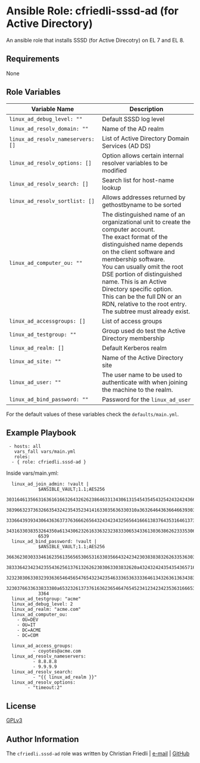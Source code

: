 # Ansible Role: cfriedli-sssd-ad (for Active Directory)

An ansible role that installs SSSD (for Active Direcotry) on EL 7 and EL 8.

Requirements
--------------
None

Role Variables
--------------

| Variable Name                            | Description                                                                                                           |
| ---------------------------------------- | ----------------------------------------------------------------------------------------------------------------------|
| `linux_ad_debug_level: ""`               | Default SSSD log level                                                                                                |
| `linux_ad_resolv_domain: ""`             | Name of the AD realm                                                                                                  |
| `linux_ad_resolv_nameservers: []`        | List of Active Directory Domain Services (AD DS)                                                                      |
| `linux_ad_resolv_options: []`            | Option allows certain internal resolver variables to be modified                                                      |
| `linux_ad_resolv_search: []`             | Search list for host-name lookup                                                                                      |
| `linux_ad_resolv_sortlist: []`           | Allows addresses returned by gethostbyname to be sorted                                                               |
| `linux_ad_computer_ou: ""`               | The distinguished name of an organizational unit to create the computer account. <br> The exact format of the distinguished name depends on the client software and membership software. <br> You can usually omit the root DSE portion of distinguished name. This is an Active Directory specific option. <br> This can be the full DN or an RDN, relative to the root entry. The subtree must already exist.                        |
| `linux_ad_accessgroups: []`              | List of access groups                                                                                                 |
| `linux_ad_testgroup: ""`                 | Group used do test the Active Directory membership                                                                    |
| `linux_ad_realm: []`                     | Default Kerberos realm                                                                                                |
| `linux_ad_site: ""`                      | Name of the Active Directory site                                                                                     |
| `linux_ad_user: ""`                      | The user name to be used to authenticate with when joining the machine to the realm.                                  |
| `linux_ad_bind_password: ""`             | Password for the `linux_ad_user`                                                                                      |

For the default values of these variables check the `defaults/main.yml`.

Example Playbook
----------------

     - hosts: all
       vars_fall vars/main.yml
       roles:
      - { role: cfriedli.sssd-ad }
  
Inside vars/main.yml:

      linux_ad_join_admin: !vault |                                                                                          
                $ANSIBLE_VAULT;1.1;AES256                                                                                    
                30316461356631636161663264326262386463313430613154543545432542432424366536646462                             
                3839663237363266354324235435234141633035636330310a363264643636646639303062643334                             
                33366439393430643636373763666265643243423432565641666138376435316461373936643632                             
                3431633038353264350a613430623261633632323833306534336130363862623335306632656464                             
                6539                                                                                                         
      linux_ad_bind_password: !vault |                                                                                       
                $ANSIBLE_VAULT;1.1;AES256                                                                                    
                36636230303334616235613565653065316330356643242342303838383262633536303734363638
                3833364234234235543625613761326262303063303832620a432432424354354365716338646662                             
                32323030633032393636546456547654323423546333653633336461343263613634383136373039                             
                3230376633633833380a653232613737616362365464765452341234234235363166653933616262
                3364                 
      linux_ad_testgroup: "acme"
      linux_ad_debug_level: 2
      linux_ad_realm: "acme.com"
      linux_ad_computer_ou:
        - OU=DEV
        - OU=IT
        - DC=ACME
        - DC=COM
      
      linux_ad_access_groups:
              - coyotes@acme.com
      linux_ad_resolv_nameservers:
              - 8.8.8.8
              - 9.9.9.9
      linux_ad_resolv_search:
              - "{{ linux_ad_realm }}"
      linux_ad_resolv_options:
            - "timeout:2"

License
-------

[GPLv3](https://tldrlegal.com/license/gnu-general-public-license-v3-%28gpl-3%29)


Author Information
------------------

The `cfriedli.sssd-ad` role was written by Christian Friedli | [e-mail](mailto:christian.friedli@id.unibe.ch) | [GitHub](https://github.com/cfriedli)


